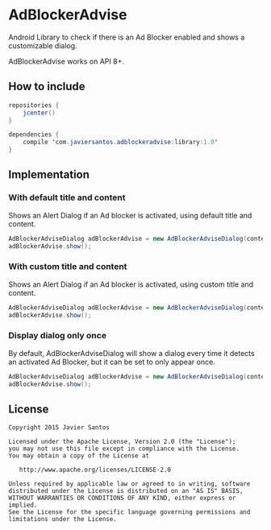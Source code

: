 # AdBlockerAdvise
Android Library to check if there is an Ad Blocker enabled and shows a customizable dialog.

AdBlockerAdvise works on API 8+.

## How to include
```Java
repositories {
	jcenter()
}

dependencies {
	compile 'com.javiersantos.adblockeradvise:library:1.0'
}
```

## Implementation
### With default title and content
Shows an Alert Dialog if an Ad blocker is activated, using default title and content.
```Java
AdBlockerAdviseDialog adBlockerAdvise = new AdBlockerAdviseDialog(context);
adBlockerAdvise.show();
```

### With custom title and content
Shows an Alert Dialog if an Ad blocker is activated, using custom title and content.
```Java
AdBlockerAdviseDialog adBlockerAdvise = new AdBlockerAdviseDialog(context, title, content);
adBlockerAdvise.show();
```

### Display dialog only once
By default, AdBlockerAdviseDialog will show a dialog every time it detects an activated Ad Blocker, but it can be set to only appear once.
```Java
AdBlockerAdviseDialog adBlockerAdvise = new AdBlockerAdviseDialog(context, ..., true);
adBlockerAdvise.show();
```

## License
	Copyright 2015 Javier Santos
	
	Licensed under the Apache License, Version 2.0 (the "License");
	you may not use this file except in compliance with the License.
	You may obtain a copy of the License at
	
	   http://www.apache.org/licenses/LICENSE-2.0
	
	Unless required by applicable law or agreed to in writing, software
	distributed under the License is distributed on an "AS IS" BASIS,
	WITHOUT WARRANTIES OR CONDITIONS OF ANY KIND, either express or implied.
	See the License for the specific language governing permissions and
	limitations under the License.

